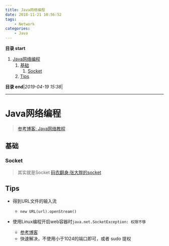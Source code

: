 ```yaml
---
title: Java网络编程
date: 2018-11-21 10:56:52
tags: 
    - Network
categories: 
    - Java
---
```


**目录 start**
 
1. [Java网络编程](#java网络编程)
    1. [基础](#基础)
        1. [Socket](#socket)
    1. [Tips](#tips)

**目录 end**|_2019-04-19 15:38_|
****************************************
# Java网络编程

> [参考博客: Java网络教程](http://ifeve.com/java-network/)

## 基础
### Socket
> 其实就是Socket [码农翻身:张大胖的socket ](https://mp.weixin.qq.com/s?__biz=MzAxOTc0NzExNg==&mid=2665513387&idx=1&sn=99665948d0b968cf15c5e7a01ffe166c&chksm=80d679e8b7a1f0febad077b57e8ad73bfb4b08de74814c45e1b1bd61ab4017b5041942403afb&scene=21#wechat_redirect)

## Tips

- 得到URL文件的输入流
    - `new URL(url).openStream()`

- 使用Linux编程开启web容器时`java.net.SocketException: 权限不够`
    - [参考博客](http://www.xuebuyuan.com/1432737.html)
    - 快速解决，不使用小于1024的端口即可，或者 sudo 提权
   
